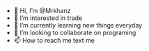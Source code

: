 - 👋 Hi, I’m @Mrkhanz
- 👀 I’m interested in trade
- 🌱 I’m currently learning new things everyday
- 💞️ I’m looking to collaborate on programing
- 📫 How to reach me text me 
 
<!---
Mrkhanz/Mrkhanz is a ✨ special ✨ repository because its `README.md` (this file) appears on your GitHub profile.
You can click the Preview link to take a look at your changes.
--->

